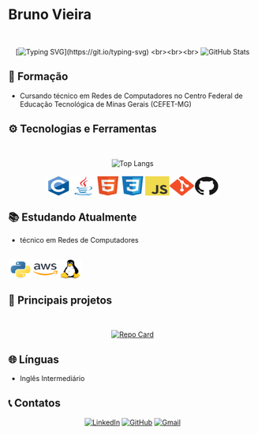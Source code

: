 # Bruno Vieira
<div align="center">
<br>
  
[![Typing SVG](https://readme-typing-svg.demolab.com?font=Pixelify+Sans&weight=600&size=35&pause=1000&color=FB2CBC&center=true&vCenter=true&random=false&width=635&height=65&lines=%F0%9F%91%8B%F0%9F%8F%BE+Bem+vindos+ao+meu+perfil!;%F0%9F%8C%B9+Sintam-se+a+vontade!)](https://git.io/typing-svg)
<br><br><br>
![GitHub Stats](https://github-readme-stats.vercel.app/api?username=brivyy&theme=transparent&bg_color=000&border_color=fff&show_icons=true&icon_color=fb2cbc&title_color=fb2cbc&text_color=FFF)
</div>

## 📝 Formação
- Cursando técnico em Redes de Computadores no Centro Federal de Educação Tecnológica de Minas Gerais (CEFET-MG)
## ⚙ Tecnologias e Ferramentas
<br>
<div align="center">

 ![Top Langs](https://github-readme-stats-git-masterrstaa-rickstaa.vercel.app/api/top-langs/?username=brivyy&layout=donut&bg_color=000&border_color=fff&title_color=fb2cbc&text_color=FFF)  
 <br>
 <img align="center" alt="LINGUAGEM C" height="40" width="50" src="https://raw.githubusercontent.com/devicons/devicon/master/icons/c/c-original.svg"><img align="center" alt="LINGUAGEM JAVA" height="40" width="50" src="https://raw.githubusercontent.com/devicons/devicon/master/icons/java/java-original.svg"><img align="center" alt="HTML  5" height="40" width="50" src="https://raw.githubusercontent.com/devicons/devicon/master/icons/html5/html5-original.svg"><img align="center" alt="CSS 3" height="40" width="50" src="https://raw.githubusercontent.com/devicons/devicon/master/icons/css3/css3-original.svg"><img align="center" alt="JAVASCRIPT" height="40" width="50" src="https://raw.githubusercontent.com/devicons/devicon/master/icons/javascript/javascript-original.svg"><img align="center" alt="GIT" height="40" width="50" src="https://raw.githubusercontent.com/devicons/devicon/master/icons/git/git-original.svg"><img align="center" alt="GITHUB" height="40" width="50" src="https://raw.githubusercontent.com/devicons/devicon/master/icons/github/github-original.svg">
</div>

## 📚 Estudando Atualmente
- técnico em Redes de Computadores
  <br><br>
  
<img align="center" alt="Rafa-HTML" height="40" width="50" src="https://raw.githubusercontent.com/devicons/devicon/master/icons/python/python-original.svg"><img align="center" alt="Rafa-HTML" height="40" width="50" src="https://raw.githubusercontent.com/devicons/devicon/master/icons/amazonwebservices/amazonwebservices-original-wordmark.svg"><img align="center" alt="Rafa-HTML" height="40" width="50" src="https://raw.githubusercontent.com/devicons/devicon/master/icons/linux/linux-original.svg">
## 🔧 Principais projetos
<br>
<div align="center">

[![Repo Card](https://github-readme-stats.vercel.app/api/pin/?username=brivyy&repo=AtHome&bg_color=000&border_color=fff&show_icons=true&icon_color=30A3DC&title_color=E94D5F&text_color=FFF)]([https://github.com/brivyy/AtHome)
</div>

## 🌐 Línguas
- Inglês Intermediário
## 📞 Contatos
<div align="center">

[![LinkedIn](https://img.shields.io/badge/linkedin-333333?style=for-the-badge&logo=linkedin&logoColor=d52ca5)](https://www.linkedin.com/in/bruno-vieria-065958312/) [![GitHub](https://img.shields.io/badge/github-333333?style=for-the-badge&logo=github&logoColor=fb2cbc)](https://github.com/brivyy) [![Gmail](https://img.shields.io/badge/Gmail-333333?style=for-the-badge&logo=gmail&logoColor=fb2cbc)](mailto:brunovieira8225@gmail.com)
</div>
